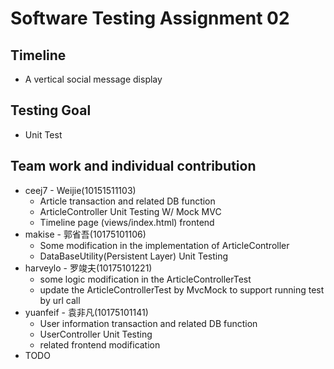 # Software Testing Assignment 02
## Timeline
- A vertical social message display
## Testing Goal 
- Unit Test
## Team work and individual contribution
- ceej7 - Weijie(10151511103)
  - Article transaction and related DB function
  - ArticleController Unit Testing W/ Mock MVC
  - Timeline page (views/index.html) frontend
- makise - 郭省吾(10175101106)
  - Some modification in the implementation of ArticleController
  - DataBaseUtility(Persistent Layer) Unit Testing
- harveylo - 罗竣夫(10175101221)
    - some logic modification in the ArticleControllerTest
    - update the ArticleControllerTest by MvcMock to support
    running test by url call  
- yuanfeif - 袁非凡(10175101141)
  - User information transaction and related DB function
  - UserController Unit Testing
  - related frontend modification
- TODO

 
